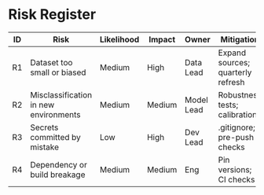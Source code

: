 # Risk Register

| ID | Risk | Likelihood | Impact | Owner | Mitigation | Status |
|----|------|------------|--------|-------|------------|--------|
| R1 | Dataset too small or biased | Medium | High | Data Lead | Expand sources; quarterly refresh | Open |
| R2 | Misclassification in new environments | Medium | Medium | Model Lead | Robustness tests; calibration | Open |
| R3 | Secrets committed by mistake | Low | High | Dev Lead | .gitignore; pre-push checks | Open |
| R4 | Dependency or build breakage | Medium | Medium | Eng | Pin versions; CI checks | Open |
